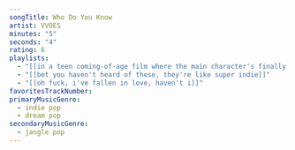 ```yaml
---
songTitle: Who Do You Know
artist: VVOES
minutes: "5"
seconds: "4"
rating: 6
playlists:
  - "[[in a teen coming-of-age film where the main character's finally ready for the next chapter]]"
  - "[[bet you haven't heard of these, they're like super indie]]"
  - "[[oh fuck, i've fallen in love, haven't i]]"
favoritesTrackNumber:
primaryMusicGenre:
  - indie pop
  - dream pop
secondaryMusicGenre:
  - jangle pop
---
```

